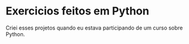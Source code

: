 # Exercicios feitos em Python
Criei esses projetos quando eu estava participando de um curso sobre Python.
